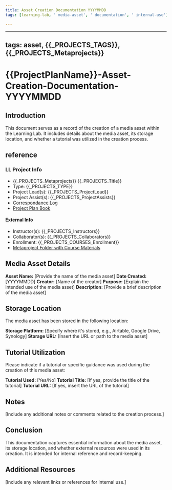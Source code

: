 ```yaml
---
title: Asset Creation Documentation YYYYMMDD
tags: [learning-lab, ' media-asset', ' documentation', ' internal-use']

---
```


---
tags: asset, {{_PROJECTS_TAGS}}, {{_PROJECTS_Metaprojects}}
---

# {{ProjectPlanName}}-Asset-Creation-Documentation-YYYYMMDD

## Introduction
This document serves as a record of the creation of a media asset within the Learning Lab. It includes details about the media asset, its storage location, and whether a tutorial was utilized in the creation process.

## reference
### LL Project Info
* {{_PROJECTS_Metaprojects}} {{_PROJECTS_Title}}
* Type: {{_PROJECTS_TYPE}}
* Project Lead(s): {{_PROJECTS_ProjectLead}}
* Project Assist(s): {{_PROJECTS_ProjectAssists}}
* [Correspondance Log]({{_PROJECTS_METAPROJECTS_CorrespondanceLog}})
* [Project Plan Book]({{ProjectPlanBookUrl}})

#### External Info
* Instructor(s): {{_PROJECTS_Instructors}}
* Collaborator(s): {{_PROJECTS_Collaborators}}
* Enrollment: {{_PROJECTS_COURSES_Enrollment}}
* [Metaproject Folder with Course Materials]({{_PROJECTS_AssociatedMetaprojectFolder}})


## Media Asset Details

**Asset Name:** [Provide the name of the media asset]
**Date Created:** [YYYYMMDD]
**Creator:** [Name of the creator]
**Purpose:** [Explain the intended use of the media asset]
**Description:** [Provide a brief description of the media asset]

## Storage Location
The media asset has been stored in the following location:

**Storage Platform:** [Specify where it's stored, e.g., Airtable, Google Drive, Synology]
**Storage URL:** [Insert the URL or path to the media asset]

## Tutorial Utilization
Please indicate if a tutorial or specific guidance was used during the creation of this media asset:

**Tutorial Used:** [Yes/No]
**Tutorial Title:** [If yes, provide the title of the tutorial]
**Tutorial URL:** [If yes, insert the URL of the tutorial]

## Notes
[Include any additional notes or comments related to the creation process.]

## Conclusion
This documentation captures essential information about the media asset, its storage location, and whether external resources were used in its creation. It is intended for internal reference and record-keeping.

## Additional Resources
[Include any relevant links or references for internal use.]